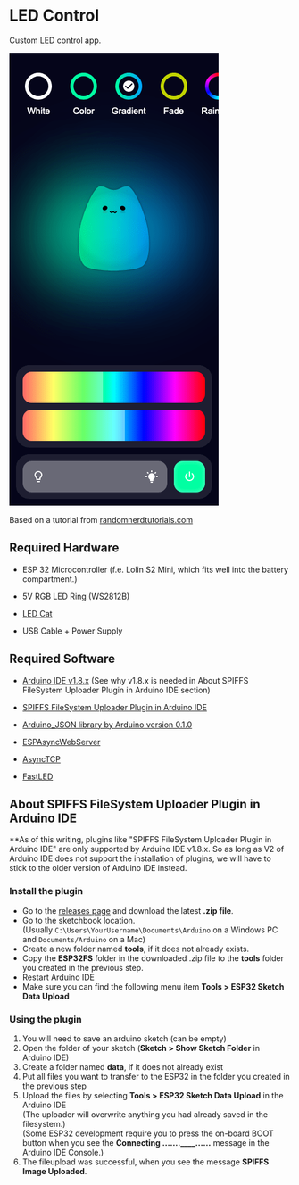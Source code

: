 # LED Control

Custom LED control app.

![Image](https://raw.githubusercontent.com/bgebelein/led-control/main/showcase/screenshot.png?token=GHSAT0AAAAAACHBCKG2XYMQMZKO5SLEED6EZHR4E2Q)

Based on a tutorial from [randomnerdtutorials.com](https://randomnerdtutorials.com/esp32-web-server-websocket-sliders/)

## Required Hardware

- ESP 32 Microcontroller (f.e. Lolin S2 Mini, which fits well into the battery compartment.)

- 5V RGB LED Ring (WS2812B)
  
- [LED Cat](https://de.aliexpress.com/w/wholesale-led-cat.html?catId=0&initiative_id=SB_20230901045352&SearchText=led+cat)
  
- USB Cable + Power Supply

## Required Software

- [Arduino IDE v1.8.x](https://www.arduino.cc/en/software#legacy-ide-18x) (See why v1.8.x is needed in About SPIFFS FileSystem Uploader Plugin in Arduino IDE section)

- [SPIFFS FileSystem Uploader Plugin in Arduino IDE](https://randomnerdtutorials.com/install-esp32-filesystem-uploader-arduino-ide/)

- [Arduino_JSON library by Arduino version 0.1.0](https://github.com/arduino-libraries/Arduino_JSON)

- [ESPAsyncWebServer](https://github.com/me-no-dev/ESPAsyncWebServer)

- [AsyncTCP](https://github.com/me-no-dev/AsyncTCP)
  
- [FastLED](https://fastled.io/)

## About SPIFFS FileSystem Uploader Plugin in Arduino IDE

**As of this writing, plugins like "SPIFFS FileSystem Uploader Plugin in Arduino IDE" are only supported by Arduino IDE v1.8.x.
So as long as V2 of Arduino IDE does not support the installation of plugins, we will have to stick to the older version of Arduino IDE instead.

### Install the plugin

- Go to the [releases page](https://github.com/me-no-dev/arduino-esp32fs-plugin/releases/) and download the latest **.zip file**.
- Go to the sketchbook location.<br>
  (Usually `C:\Users\YourUsername\Documents\Arduino` on a Windows PC and `Documents/Arduino` on a Mac)
- Create a new folder named **tools**, if it does not already exists.
- Copy the **ESP32FS** folder in the downloaded .zip file to the **tools** folder you created in the previous step.
- Restart Arduino IDE
- Make sure you can find the following menu item **Tools > ESP32 Sketch Data Upload**

### Using the plugin

1. You will need to save an arduino sketch (can be empty)
2. Open the folder of your sketch (**Sketch > Show Sketch Folder** in Arduino IDE)
3. Create a folder named **data**, if it does not already exist
4. Put all files you want to transfer to the ESP32 in the folder you created in the previous step
5. Upload the files by selecting **Tools > ESP32 Sketch Data Upload** in the Arduino IDE<br>
   (The uploader will overwrite anything you had already saved in the filesystem.)<br>
   (Some ESP32 development require you to press the on-board BOOT button when you see the **Connecting …….____……** message in the Arduino IDE Console.)
7. The fileupload was successful, when you see the message **SPIFFS Image Uploaded**.
